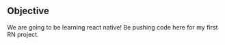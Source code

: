 ## Objective 

We are going to be learning react native! 
Be pushing code here for my first RN project.